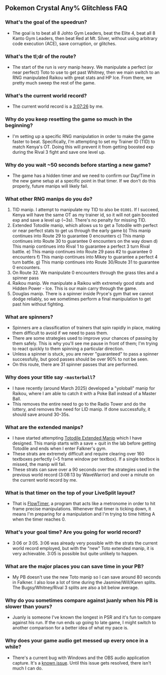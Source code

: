 ## Pokemon Crystal Any% Glitchless FAQ

### What's the goal of the speedrun?
- The goal is to beat all 8 Johto Gym Leaders, beat the Elite 4, beat all 8 Kanto Gym Leaders, then beat Red at Mt. Silver, without using arbitrary code execution (ACE), save corruption, or glitches.

### What's the tl;dr of the route?
- The start of the run is _very_ manip heavy. We manipulate a perfect (or near perfect) Toto to use to get past Whitney, then we main switch to an RNG manipulated Raikou with great stats and HP Ice. From there, we pretty much sweep the rest of the game.

### What's the current world record?
- The current world record is a [3:07:26](https://youtu.be/FulIuHKR7oo) by me.

### Why do you keep resetting the game so much in the beginning?
- I'm setting up a specific RNG manipulation in order to make the game faster to beat. Specifically, I'm attempting to set my Trainer ID (TID) to match Kenya's OT. Doing this will prevent it from getting boosted exp during the Rival 3 fight and save one level up.

### Why do you wait ~50 seconds before starting a new game?
- The game has a hidden timer and we need to confirm our Day/Time in the new game setup at a specific point in that timer. If we don't do this properly, future manips will likely fail.

### What other RNG manips do you do?
1) TID manip. I attempt to manipulate my TID to also be `01001`. If I succeed, Kenya will have the same OT as my trainer id, so it will not gain boosted exp and save a level up (~3s). There's no penalty for missing TID.
2) Extended Totodile manip, which allows us to get a Totodile with perfect or near perfect stats to get us through the early game
   b) This manip continues into Route 29 to guarantee 0 encounters
   c) This manip continues into Route 30 to guarantee 0 encounters on the way down
   d) This manip continues into Rival 1 to guarantee a perfect 3 turn Rival battle.
   e) This manip continues into Route 29 pass #2 to guarantee 0 encounters
   f) This manip continues into Mikey to guarantee a perfect 4 turn battle.
   g) This manip continues into Route 30/Route 31 to guarantee 0 encounters.
3) On Route 32. We manipulate 0 encounters through the grass tiles and a spinner pass
4) Raikou manip. We manipulate a Raikou with extremely good stats and Hidden Power - Ice. This is our main carry through the game.
5) Douglas manip. There is a spinner inside Pryce's gym that we cannot dodge reliably, so we sometimes perform a final manipulation to get past him without fighting.

### What are spinners?
- Spinners are a classification of trainers that spin rapidly in place, making them difficult to avoid if we need to pass them.
- There are some strategies used to improve your chances of passing by them safely. This is why you'll see me pause in front of them; I'm trying to react quickly to them spinning a particular direction.
- Unless a spinner is stuck, you are never "guaranteed" to pass a spinner successfully, but good passes should be over 90% to not be seen.
- On this route, there are 31 spinner passes that are performed.

### Why does your title say `-masterball`?
- I have recently (around March 2025) developed a "yoloball" manip for Raikou, where I am able to catch it with a Poke Ball instead of a Master Ball.
- This removes the entire need to go to the Radio Tower and do the lottery, and removes the need for LID manip. If done successfully, it should save around 30-35s.

### What are the extended manips?
- I have started attempting [Totodile Extended Manip](crystal_extended.md) which I have designed. This manip starts with a save + quit in the lab before getting Totodile and ends when I enter Falkner's gym.
- These strats are extremely difficult and require clearing over 160 textboxes perfectly (~5 frame window per textbox). If a single textbox is missed, the manip will fail.
- These strats can save over a 90 seconds over the strategies used in the previous world record (3:08:13 by WaveWarrior) and over a minute on the current world record by me.

### What is that timer on the top of your LiveSplit layout?
- That is [FlowTimer](https://github.com/stringflow/flowtimer), a program that acts like a metronome in order to hit frame precise manipulations. Whenever that timer is ticking down, it means I'm preparing for a manipulation and I'm trying to time hitting A when the timer reaches 0.

### What's your goal time? Are you going for world record?
- 3:06 or 3:05. 3:06 was already very possible with the strats the current world record employed, but with the "new" Toto extended manip, it is very achievable. 3:05 is possible but quite unlikely to happen.

### What are the major places you can save time in your PB?
- My PB doesn't use the new Toto manip so I can save around 80 seconds in Falkner. I also lose a lot of time during the Jasmine/Will/Karen splits. The Bugsy/Whitney/Rival 3 splits are also a bit below average.

### Why do you sometimes compare against juanly when his PB is slower than yours?
- Juanly is someone I've known the longest in PSR and it's fun to compare against his run. If the run ends up going to late game, I might switch to another comparison for a better idea of what my pace is.

### Why does your game audio get messed up every once in a while?
- There's a current bug with Windows and the OBS audio application capture. It's a [known issue](https://github.com/obsproject/obs-studio/issues/8064). Until this issue gets resolved, there isn't much I can do.
